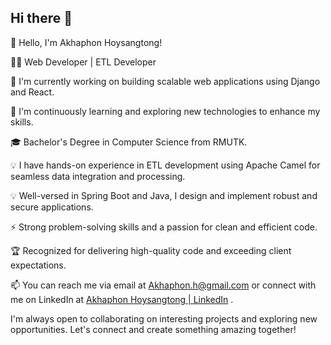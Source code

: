 ## Hi there 👋

👋 Hello, I'm Akhaphon Hoysangtong!

👨‍💻 Web Developer | ETL Developer

🔭 I'm currently working on building scalable web applications using Django and React.

🌱 I'm continuously learning and exploring new technologies to enhance my skills.

🎓 Bachelor's Degree in Computer Science from RMUTK.

💡 I have hands-on experience in ETL development using Apache Camel for seamless data integration and processing.

💡 Well-versed in Spring Boot and Java, I design and implement robust and secure applications.

⚡️ Strong problem-solving skills and a passion for clean and efficient code.

🏆 Recognized for delivering high-quality code and exceeding client expectations.

📫 You can reach me via email at Akhaphon.h@gmail.com or connect with me on LinkedIn at [Akhaphon Hoysangtong | LinkedIn](https://www.linkedin.com/in/akhaphon-hoysangtong-515bbb27b/) .

I'm always open to collaborating on interesting projects and exploring new opportunities. Let's connect and create something amazing together!
<!--
**Akhaphon/Akhaphon** is a ✨ _special_ ✨ repository because its `README.md` (this file) appears on your GitHub profile.

Here are some ideas to get you started:

- 🔭 I’m currently working on ...
- 🌱 I’m currently learning ...
- 👯 I’m looking to collaborate on ...
- 🤔 I’m looking for help with ...
- 💬 Ask me about ...
- 📫 How to reach me: ...
- 😄 Pronouns: ...
- ⚡ Fun fact: ...
-->

